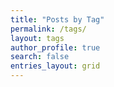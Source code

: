 ```yaml
---
title: "Posts by Tag"
permalink: /tags/
layout: tags
author_profile: true
search: false
entries_layout: grid
---
```

